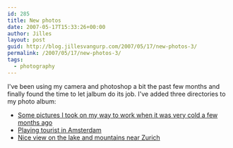 ```yaml
---
id: 285
title: New photos
date: 2007-05-17T15:33:26+00:00
author: Jilles
layout: post
guid: http://blog.jillesvangurp.com/2007/05/17/new-photos-3/
permalink: /2007/05/17/new-photos-3/
tags:
  - photography
---
```

I've been using my camera and photoshop a bit the past few months and finally found the time to let jalbum do its job. I've added three directories to my photo album:

- [Some pictures I took on my way to work when it was very cold a few months ago](https://www.jillesvangurp.com/Album/2007/2007-02%20-%20Winter/index.html)
- [Playing tourist in Amsterdam](https://www.jillesvangurp.com/Album/2007/2007-04%20-%20Amsterdam/index.html)
- [Nice view on the lake and mountains near Zurich](https://www.jillesvangurp.com/Album/2007/2007-03%20-%20Zurich/index.html)

